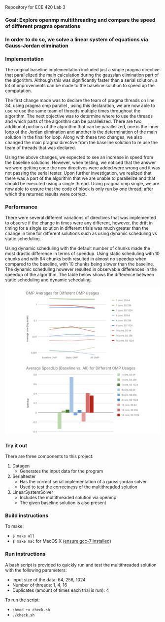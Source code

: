 Repository for ECE 420 Lab 3

### Goal: Explore openmp multithreading and compare the speed of different pragma operations
### In order to do so, we solve a linear system of equations via Gauss-Jordan elimination

### Implementation 
The original baseline implementation included just a single pragma directive that parallelized the main calculation during the gaussian elimination part of the algorithm. Although this was significantly faster than a serial solution, a lot of improvements can be made to the baseline solution to speed up the computation. 

The first change made was to declare the team of pragma threads on line 34, using pragma omp parallel , using this declaration, we are now able to use re use the same team of threads multiple times throughout the algorithm. The next objective was to determine where to use the threads and which parts of the algorithm can be parallelized. There are two additional portions of the algorithm that can be parallelized, one is the inner loop of the Jordan elimination and another is the determination of the main solution in the final for loop. Along with these two changes, we also changed the main pragma directive from the baseline solution to re use the team of threads that was declared.

Using the above changes, we expected to see an increase in speed from the baseline solutions. However, when testing, we noticed that the answer we were getting once the new directives were added were wrong and it was not passing the serial tester. Upon further investigation, we realized that there was a part of the algorithm that we are unable to parallelize and that should be executed using a single thread. Using pragma omp single, we are now able to ensure that the code of block is only run by one thread, after which the returned results were correct.

### Performance 
There were several different variations of directives that was implemented to observe if the change in times were any different, however, the drift in timing for a single solution in different trials was much greater than the change in time for different solutions such as using dynamic scheduling vs static scheduling. 

Using dynamic scheduling with the default number of chunks made the most drastic difference in terms of speedup. Using static scheduling with 10 chunks and with 64 chunks both resulted in almost no speedup when compared to the baseline, with 10 chunks being slower than the baseline. The dynamic scheduling however resulted in observable differences in the speedup of the algorithm. The table below shows the difference between static scheduling and dynamic scheduling.

![alt text](documents/graph.png)

### Try it out

There are three components to this project:
1) Datagen
    - Generates the input data for the program
2) Serialtester
    - Has the correct serial implementation of a gauss-jordan solver
    - Used to test the correctness of the multithreaded solution
3) LinearSystemSolver
    - Includes the multithreaded solution via openmp
    - The given baseline solution is also present

### Build instructions 

To make: 
 - `$ make all`
 - `$ make mac` for MacOS X ([ensure gcc-7 installed](http://www.mathcancer.org/blog/setting-up-gcc-openmp-on-osx-homebrew-edition/))

### Run instructions

A bash script is provided to quickly run and test the multithreaded solution with the following parameters:
 - Input size of the data: 64, 256, 1024
 - Number of threads: 1, 4, 16 
 - Duplicates (amount of times each trial is run): 4

To run the script:
 - `chmod +x check.sh`
 - `./check.sh`

